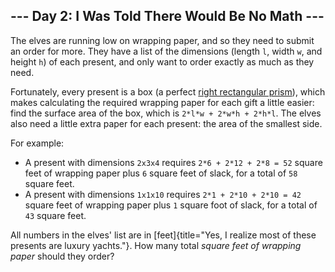 ## \-\-- Day 2: I Was Told There Would Be No Math \-\--

The elves are running low on wrapping paper, and so they need to submit
an order for more. They have a list of the dimensions (length `l`, width
`w`, and height `h`) of each present, and only want to order exactly as
much as they need.

Fortunately, every present is a box (a perfect [right rectangular
prism](https://en.wikipedia.org/wiki/Cuboid#Rectangular_cuboid)), which
makes calculating the required wrapping paper for each gift a little
easier: find the surface area of the box, which is
`2*l*w + 2*w*h + 2*h*l`. The elves also need a little extra paper for
each present: the area of the smallest side.

For example:

-   A present with dimensions `2x3x4` requires `2*6 + 2*12 + 2*8 = 52`
    square feet of wrapping paper plus `6` square feet of slack, for a
    total of `58` square feet.
-   A present with dimensions `1x1x10` requires `2*1 + 2*10 + 2*10 = 42`
    square feet of wrapping paper plus `1` square foot of slack, for a
    total of `43` square feet.

All numbers in the elves\' list are in
[feet]{title="Yes, I realize most of these presents are luxury yachts."}.
How many total *square feet of wrapping paper* should they order?

